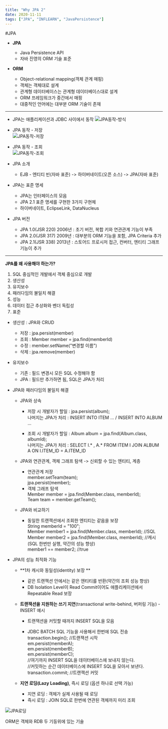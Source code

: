 ```yaml
---
title: "Why JPA 2"
date: 2020-11-11
tags: ["JPA", "INFLEARN", "JavaPersistence"]
---
```


#JPA



* **JPA**
  * Java Persistence API
  * 자바 진영의 ORM 기술 표준



* **ORM**
  * Object-relational mapping(객체 관계 매핑)
  * 객체는 객체대로 설계
  * 관계형 데이터베이스는 관계형 데이터베이스대로 설계
  * ORM 프레임워크가 중간에서 매핑
  * 대중적인 언어에는 대부분 ORM 기술이 존재

---

* JPA는 애플리케이션과 JDBC 사이에서 동작
  ![JPA동작-방식](/img/image-20201105135245604.png)



* JPA 동작 - 저장  
  ![JPA동작-저장](/img/image-20201105135744228.png)



* JPA 동작 - 조회  
  ![JPA동작-조회](/img/image-20201105140017933.png)



* JPA 소개  
  * EJB - 엔티티 빈(자바 표준) -> 하이버네이트(오픈 소스) -> JPA(자바 표준)



* JPA는 표준 명세
  * JPA는 인터페이스의 모음
  * JPA 2.1 표준 명세를 구현한 3가지 구현체
  * 하이버네이트, EclipseLink, DataNucleus

  

* JPA 버전
  * JPA 1.0(JSR 220) 2006년 : 초기 버전, 복합 키와 연관관계 기능이 부족
  * JPA 2.0(JSR 317) 2009년 : 대부분의 ORM 기능을 포함, JPA Criteria 추가
  * JPA 2.1(JSR 338) 2013년 : 스토어드 프로시저 접근, 컨버터, 엔티티 그래프 기능이 추가


---

**JPA를 왜 사용해야 하는가?**

1. SQL 중심적인 개발에서 객체 중심으로 개발
2. 생산성
3. 유지보수
4. 패러다임의 불일치 해결
5. 성능
6. 데이터 접근 추상화와 벤더 독립성
7. 표준



* 생산성 : JPA와 CRUD

  * 저장 : jpa.persist(member)
  * 조회 : Member member = jpa.find(memberId)
  * 수정 : member.setName("변경할 이름")
  * 삭제 : jpa.remove(member)

  

* 유지보수

  * 기존 : 필드 변경시 모든 SQL 수정해야 함
  * JPA : 필드만 추가하면 됨, SQL은 JPA가 처리

  

* JPA와 패러다임의 불일치 해결

  * JPA와 상속
    * 저장 시
      개발자가 할일 : jpa.persist(album);  
      나머지는 JPA가 처리 : INSERT INTO ITEM ... / INSERT INTO ALBUM ...  
      
    * 조회 시
      개발자가 할일 : Album album = jpa.find(Album.class, albumId);  
      나머지는 JPA가 처리 : SELECT I.* , A.* FROM ITEM I JOIN ALBUM A ON I.ITEM_ID = A.ITEM_ID
      
    
  * JPA와 연관관계, 객체 그래프 탐색 -> 신뢰할 수 있는 엔티티, 계층
    * 연관관계 저장  
      member.setTeam(team);  
      jpa.persist(member);  
    * 객체 그래프 탐색  
      Member member = jpa.find(Member.class, memberId);  
      Team team = member.getTeam();  
      
    
  * JPA와 비교하기  
    * 동일한 트랜잭션에서 조회한 엔티티는 같음을 보장  
      String memberId = "100";  
      Member member1 = jpa.find(Member.class, memberId); //SQL  
      Member member2 = jpa.find(Member.class, memberId); //캐시(SQL 한번만 실행, 약간의 성능 향상)  
      member1 == member2; //true  

  

* JPA의 성능 최적화 기능

  * **1차 캐시와 동일성(identity) 보장 **   
    * 같은 트랜잭션 안에서는 같은 엔티티를 반환(약간의 조회 성능 향상)  
    * DB Isolation Level이 Read Commit이어도 애플리케이션에서 Repeatable Read 보장  
      

  * **트랜잭션을 지원하는 쓰기 지연**(transactional write-behind, 버퍼링 기능) - INSERT 예시  
    * 트랜잭션을 커밋할 때까지 INSERT SQL을 모음  

    * JDBC BATCH SQL 기능을 사용해서 한번에 SQL 전송  
      transaction.begin(); //트랜잭션 시작  
      em.persist(memberA);  
      em.persist(memberB);  
      em.persist(memberC);  
      //여기까지 INSERT SQL을 데이터베이스에 보내지 않는다.  
      //커밋하는 순간 데이터베이스에 INSERT SQL을 모아서 보낸다.  
    transaction.commit; //트랜잭션 커밋
      

  * **지연 로딩(Lazy Loading)**, 즉시 로딩 (옵션 하나로 선택 가능)  
    * 지연 로딩 : 객체가 실제 사용될 때 로딩  
    * 즉시 로딩 : JOIN SQL로 한번에 연관된 객체까지 미리 조회  

![JPA로딩](/img/image-20201105142854410.png)



ORM은 객체와 RDB 두 기둥위에 있는 기술  